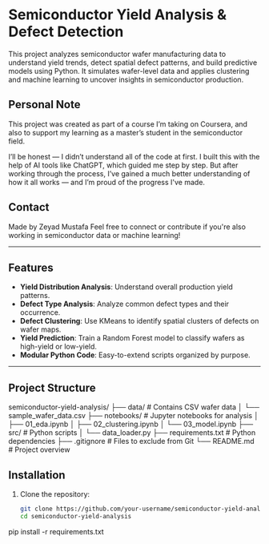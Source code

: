 #  Semiconductor Yield Analysis & Defect Detection

This project analyzes semiconductor wafer manufacturing data to understand yield trends, detect spatial defect patterns, and build predictive models using Python. It simulates wafer-level data and applies clustering and machine learning to uncover insights in semiconductor production.

##  Personal Note
This project was created as part of a course I’m taking on Coursera, and also to support my learning as a master’s student in the semiconductor field.

 I’ll be honest — I didn’t understand all of the code at first.
I built this with the help of AI tools like ChatGPT, which guided me step by step.
 But after working through the process, I’ve gained a much better understanding of how it all works — and I’m proud of the progress I've made.

##  Contact
Made by Zeyad Mustafa
Feel free to connect or contribute if you're also working in semiconductor data or machine learning!

---

## Features

-  **Yield Distribution Analysis**: Understand overall production yield patterns.
-  **Defect Type Analysis**: Analyze common defect types and their occurrence.
-  **Defect Clustering**: Use KMeans to identify spatial clusters of defects on wafer maps.
-  **Yield Prediction**: Train a Random Forest model to classify wafers as high-yield or low-yield.
-  **Modular Python Code**: Easy-to-extend scripts organized by purpose.

---

##  Project Structure

semiconductor-yield-analysis/
├── data/ # Contains CSV wafer data
│ └── sample_wafer_data.csv
├── notebooks/ # Jupyter notebooks for analysis
│ ├── 01_eda.ipynb
│ ├── 02_clustering.ipynb
│ └── 03_model.ipynb
├── src/ # Python scripts
│ └── data_loader.py
├── requirements.txt # Python dependencies
├── .gitignore # Files to exclude from Git
└── README.md # Project overview
##  Installation

1. Clone the repository:
   ```bash
   git clone https://github.com/your-username/semiconductor-yield-analysis.git
   cd semiconductor-yield-analysis


pip install -r requirements.txt
